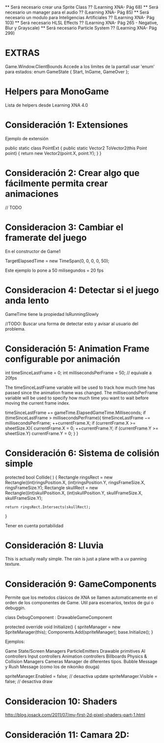 ** Será necesario crear una Sprite Class ?? (Learning XNA- Pág 68)
** Será necesario un manager para el audio ?? (Learning XNA- Pág 85)
** Será necesario un modulo para Inteligencias Artificiales ?? (Learning XNA- Pág 103)
** Será necesario HLSL Effects ?? (Learning XNA- Pág 265 - Negative, Blur y Grayscale)
** Será necesario Particle System ?? (Learning XNA- Pág 299)


EXTRAS
=======

Game.Window.ClientBounds
	Accede a los limites de la pantall
usar 'enum' para estados:
	enum GameState { Start, InGame, GameOver };







# Helpers para MonoGame

Lista de helpers desde Learning XNA 4.0

Consideración 1: Extensiones
============================

Ejemplo de extensión

public static class PointExt
{
    public static Vector2 ToVector2(this Point point)
    {
        return new Vector2(point.X, point.Y);
    }
}


Consideración 2: Crear algo que fácilmente permita crear animaciones
====================================================================

// TODO

Consideracion 3: Cambiar el framerate del juego
================================================

En el constructor de Game1

TargetElapsedTime = new TimeSpan(0, 0, 0, 0, 50);

Este ejemplo lo pone a 50 milisegundos = 20 fps

Consideracion 4: Detectar si el juego anda lento
================================================

GameTime tiene la propiedad IsRunningSlowly

//TODO: Buscar una forma de detectar esto y avisar al usuario del problema.

Consideración 5: Animation Frame configurable por animación
=============================================================

int timeSinceLastFrame = 0;
int millisecondsPerFrame = 50; // equivale a 20fps

The timeSinceLastFrame variable will be used to track how much time has passed since
the animation frame was changed. The millisecondsPerFrame variable will be used to
specify how much time you want to wait before moving the current frame index.

timeSinceLastFrame += gameTime.ElapsedGameTime.Milliseconds;
if (timeSinceLastFrame > millisecondsPerFrame){
	timeSinceLastFrame −= millisecondsPerFrame;
	++currentFrame.X;
	if (currentFrame.X >= sheetSize.X){
		currentFrame.X = 0;
		++currentFrame.Y;
	if (currentFrame.Y >= sheetSize.Y)
		currentFrame.Y = 0;
	}
}

Consideración 6: Sistema de colisión simple
============================================

protected bool Collide( )
{
	Rectangle ringsRect = new Rectangle((int)ringsPosition.X,
	(int)ringsPosition.Y, ringsFrameSize.X, ringsFrameSize.Y);
	Rectangle skullRect = new Rectangle((int)skullPosition.X,
	(int)skullPosition.Y, skullFrameSize.X, skullFrameSize.Y);

	return ringsRect.Intersects(skullRect);
}

Tener en cuenta portabilidad


Consideración 8: Lluvia
=========================

This is actually really simple. The rain is just a plane with a uv panning texture. 


Consideración 9: GameComponents
===============================

Permite que los metodos clásicos de XNA se llamen automaticamente en el orden de los componentes de Game.
Util para escenarios, textos de gui o debuggin.

class DebugComponent : DrawableGameComponent

protected override void Initialize()
{
	spriteManager = new SpriteManager(this);
	Components.Add(spriteManager);
	base.Initialize();
}

Ejemplos:

Game State/Screen Managers
ParticleEmitters
Drawable primitives
AI controllers
Input controllers
Animation controllers
Billboards
Physics & Collision Managers
Cameras
Manager de diferentes tipos.
Bubble Message y Rush Message (como los de nikoniko douga)

spriteManager.Enabled = false; // desactiva update
spriteManager.Visible = false; // desactiva draw



Consideracion 10: Shaders
=========================

http://blog.josack.com/2011/07/my-first-2d-pixel-shaders-part-1.html


Consideración 11: Camara 2D:
=============================

